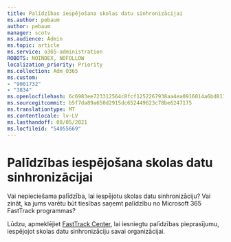 ```yaml
---
title: Palīdzības iespējošana skolas datu sinhronizācijai
ms.author: pebaum
author: pebaum
manager: scotv
ms.audience: Admin
ms.topic: article
ms.service: o365-administration
ROBOTS: NOINDEX, NOFOLLOW
localization_priority: Priority
ms.collection: Adm_O365
ms.custom:
- "9001732"
- "3834"
ms.openlocfilehash: 6c6983ee723312564c8fcf1252267938aa4ea0916014a6bd81188308f4cdb488
ms.sourcegitcommit: b5f7da89a650d2915dc652449623c78be6247175
ms.translationtype: MT
ms.contentlocale: lv-LV
ms.lasthandoff: 08/05/2021
ms.locfileid: "54055669"
---
```

# <a name="help-enabling-school-data-sync"></a>Palīdzības iespējošana skolas datu sinhronizācijai

Vai nepieciešama palīdzība, lai iespējotu skolas datu sinhronizāciju? Vai zināt, ka jums varētu būt tiesības saņemt palīdzību no Microsoft 365 FastTrack programmas?

Lūdzu, apmeklējiet [FastTrack Center](https://www.microsoft.com/fasttrack), lai iesniegtu palīdzības pieprasījumu, iespējojot skolas datu sinhronizāciju savai organizācijai.

